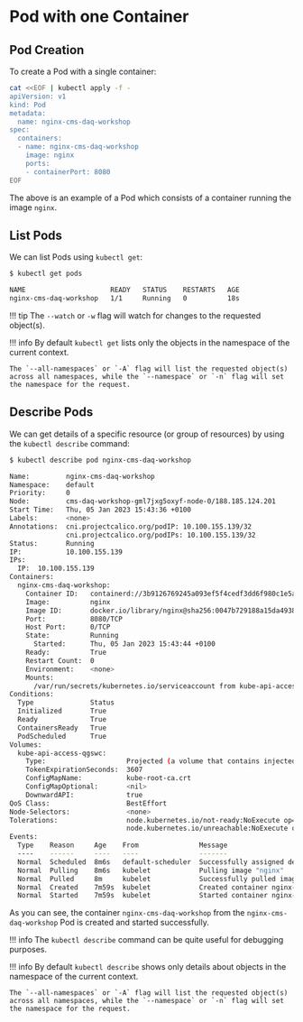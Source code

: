 # Pod with one Container

## Pod Creation

To create a Pod with a single container:

```bash
cat <<EOF | kubectl apply -f -
apiVersion: v1
kind: Pod
metadata:
  name: nginx-cms-daq-workshop
spec:
  containers:
  - name: nginx-cms-daq-workshop
    image: nginx
    ports:
    - containerPort: 8080
EOF
```

The above is an example of a Pod which consists of a container running the image `nginx`.


## List Pods

We can list Pods using `kubectl get`:

```bash
$ kubectl get pods

NAME                     READY   STATUS    RESTARTS   AGE
nginx-cms-daq-workshop   1/1     Running   0          18s
```

!!! tip
    The `--watch` or `-w` flag will watch for changes to the requested object(s).

!!! info
    By default `kubectl get` lists only the objects in the namespace of the current context.

    The `--all-namespaces` or `-A` flag will list the requested object(s) across all namespaces, while the `--namespace` or `-n` flag will set the namespace for the request.


## Describe Pods

We can get details of a specific resource (or group of resources) by using the `kubectl describe` command:

```bash
$ kubectl describe pod nginx-cms-daq-workshop

Name:         nginx-cms-daq-workshop
Namespace:    default
Priority:     0
Node:         cms-daq-workshop-gml7jxg5oxyf-node-0/188.185.124.201
Start Time:   Thu, 05 Jan 2023 15:43:36 +0100
Labels:       <none>
Annotations:  cni.projectcalico.org/podIP: 10.100.155.139/32
              cni.projectcalico.org/podIPs: 10.100.155.139/32
Status:       Running
IP:           10.100.155.139
IPs:
  IP:  10.100.155.139
Containers:
  nginx-cms-daq-workshop:
    Container ID:   containerd://3b9126769245a093ef5f4cedf3dd6f980c1e5a5caee8aff512844a8b83ec077b
    Image:          nginx
    Image ID:       docker.io/library/nginx@sha256:0047b729188a15da49380d9506d65959cce6d40291ccfb4e039f5dc7efd33286
    Port:           8080/TCP
    Host Port:      0/TCP
    State:          Running
      Started:      Thu, 05 Jan 2023 15:43:44 +0100
    Ready:          True
    Restart Count:  0
    Environment:    <none>
    Mounts:
      /var/run/secrets/kubernetes.io/serviceaccount from kube-api-access-qgswc (ro)
Conditions:
  Type              Status
  Initialized       True
  Ready             True
  ContainersReady   True
  PodScheduled      True
Volumes:
  kube-api-access-qgswc:
    Type:                    Projected (a volume that contains injected data from multiple sources)
    TokenExpirationSeconds:  3607
    ConfigMapName:           kube-root-ca.crt
    ConfigMapOptional:       <nil>
    DownwardAPI:             true
QoS Class:                   BestEffort
Node-Selectors:              <none>
Tolerations:                 node.kubernetes.io/not-ready:NoExecute op=Exists for 300s
                             node.kubernetes.io/unreachable:NoExecute op=Exists for 300s
Events:
  Type    Reason     Age    From               Message
  ----    ------     ----   ----               -------
  Normal  Scheduled  8m6s   default-scheduler  Successfully assigned default/nginx-cms-daq-workshop to cms-daq-workshop-gml7jxg5oxyf-node-0
  Normal  Pulling    8m6s   kubelet            Pulling image "nginx"
  Normal  Pulled     8m     kubelet            Successfully pulled image "nginx" in 6.167118392s
  Normal  Created    7m59s  kubelet            Created container nginx-cms-daq-workshop
  Normal  Started    7m59s  kubelet            Started container nginx-cms-daq-workshop
```

As you can see, the container `nginx-cms-daq-workshop` from the `nginx-cms-daq-workshop` Pod is created and started successfully.

!!! info
    The `kubectl describe` command can be quite useful for debugging purposes.

!!! info
    By default `kubectl describe` shows only details about objects in the namespace of the current context.

    The `--all-namespaces` or `-A` flag will list the requested object(s) across all namespaces, while the `--namespace` or `-n` flag will set the namespace for the request.
